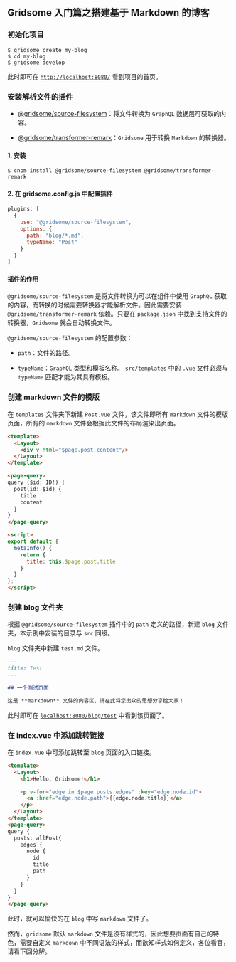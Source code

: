 ## Gridsome 入门篇之搭建基于 Markdown 的博客

### 初始化项目

```shell
$ gridsome create my-blog
$ cd my-blog
$ gridsome develop
```

此时即可在 [`http://localhost:8080/`](http://localhost:8080/) 看到项目的首页。

### 安装解析文件的插件

- [@gridsome/source-filesystem](https://gridsome.org/plugins/@gridsome/source-filesystem)：将文件转换为 `GraphQL` 数据层可获取的内容。

- [@gridsome/transformer-remark](https://gridsome.org/plugins/@gridsome/transformer-remark)：`Gridsome` 用于转换 `Markdown` 的转换器。

#### 1. 安装

```shell
$ cnpm install @gridsome/source-filesystem @gridsome/transformer-remark
```

#### 2. 在 gridsome.config.js 中配置插件

```js
plugins: [
  {
    use: "@gridsome/source-filesystem",
    options: {
      path: "blog/*.md",
      typeName: "Post"
    }
  }
]
```

#### 插件的作用

`@gridsome/source-filesystem` 是将文件转换为可以在组件中使用 `GraphQL` 获取的内容，而转换的时候需要转换器才能解析文件。因此需要安装 `@gridsome/transformer-remark` 依赖。只要在 `package.json` 中找到支持文件的转换器，`Gridsome` 就会自动转换文件。

`@gridsome/source-filesystem` 的配置参数：

- `path`：文件的路径。

- `typeName`：`GraphQL` 类型和模板名称。 `src/templates` 中的 `.vue` 文件必须与 `typeName` 匹配才能为其具有模板。

### 创建 markdown 文件的模版

在 `templates` 文件夹下新建 `Post.vue` 文件，该文件即所有 `markdown` 文件的模版页面，所有的 `markdown` 文件会根据此文件的布局渲染出页面。

```html
<template>
  <Layout>
    <div v-html="$page.post.content"/>
  </Layout>
</template>

<page-query>
query ($id: ID!) {
  post(id: $id) {
    title
    content
  }
}
</page-query>

<script>
export default {
  metaInfo() {
    return {
      title: this.$page.post.title
    }
  }
};
</script>
```

### 创建 blog 文件夹

根据 `@gridsome/source-filesystem` 插件中的 `path` 定义的路径，新建 `blog` 文件夹，本示例中安装的目录与 `src` 同级。

`blog` 文件夹中新建 `test.md` 文件。

```md
---
title: Test
---

## 一个测试页面

这是 **markdown** 文件的内容区，请在此将您出众的思想分享给大家！
```

此时即可在 [`localhost:8080/blog/test`](http://localhost:8080/blog/test) 中看到该页面了。

### 在 index.vue 中添加跳转链接

在 `index.vue` 中可添加跳转至 `blog` 页面的入口链接。

```html
<template>
  <Layout>
    <h1>Hello, Gridsome!</h1>

    <p v-for="edge in $page.posts.edges" :key="edge.node.id">
      <a :href="edge.node.path">{{edge.node.title}}</a>
    </p>
  </Layout>
</template>
<page-query>
query {
  posts: allPost{
    edges {
      node {
        id
        title
        path
      }
    }
  }
}
</page-query>
```

此时，就可以愉快的在 `blog` 中写 `markdown` 文件了。 

然而，`gridsome` 默认 `markdown` 文件是没有样式的，因此想要页面有自己的特色，需要自定义 `markdown` 中不同语法的样式，而欲知样式如何定义，各位看官，请看下回分解。
